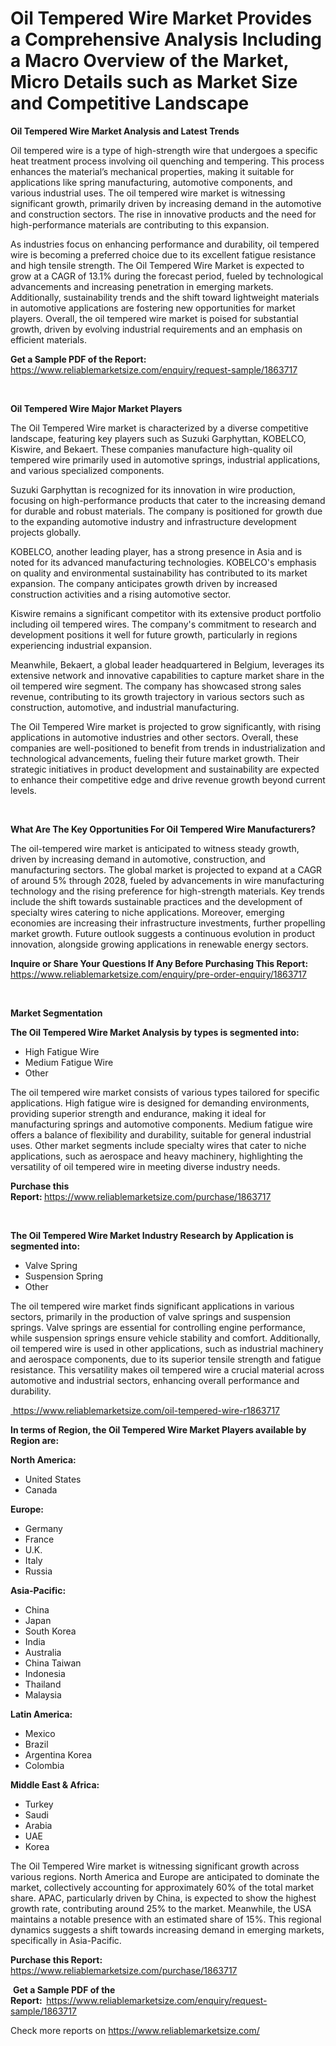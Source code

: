 <p><h1>Oil Tempered Wire Market Provides a Comprehensive Analysis Including a Macro Overview of the Market, Micro Details such as Market Size and Competitive Landscape</h1></p><p><strong>Oil Tempered Wire Market Analysis and Latest Trends</strong></p>
<p><p>Oil tempered wire is a type of high-strength wire that undergoes a specific heat treatment process involving oil quenching and tempering. This process enhances the material’s mechanical properties, making it suitable for applications like spring manufacturing, automotive components, and various industrial uses. The oil tempered wire market is witnessing significant growth, primarily driven by increasing demand in the automotive and construction sectors. The rise in innovative products and the need for high-performance materials are contributing to this expansion.</p><p>As industries focus on enhancing performance and durability, oil tempered wire is becoming a preferred choice due to its excellent fatigue resistance and high tensile strength. The Oil Tempered Wire Market is expected to grow at a CAGR of 13.1% during the forecast period, fueled by technological advancements and increasing penetration in emerging markets. Additionally, sustainability trends and the shift toward lightweight materials in automotive applications are fostering new opportunities for market players. Overall, the oil tempered wire market is poised for substantial growth, driven by evolving industrial requirements and an emphasis on efficient materials.</p></p>
<p><strong>Get a Sample PDF of the Report:&nbsp;</strong> <a href="https://www.reliablemarketsize.com/enquiry/request-sample/1863717?utm_campaign=3120&utm_medium=2&utm_source=Github&utm_content=ia&utm_term=01042025&utm_id=oil-tempered-wire">https://www.reliablemarketsize.com/enquiry/request-sample/1863717</a></p>
<p>&nbsp;</p>
<p><strong>Oil Tempered Wire Major Market Players</strong></p>
<p><p>The Oil Tempered Wire market is characterized by a diverse competitive landscape, featuring key players such as Suzuki Garphyttan, KOBELCO, Kiswire, and Bekaert. These companies manufacture high-quality oil tempered wire primarily used in automotive springs, industrial applications, and various specialized components.</p><p>Suzuki Garphyttan is recognized for its innovation in wire production, focusing on high-performance products that cater to the increasing demand for durable and robust materials. The company is positioned for growth due to the expanding automotive industry and infrastructure development projects globally.</p><p>KOBELCO, another leading player, has a strong presence in Asia and is noted for its advanced manufacturing technologies. KOBELCO's emphasis on quality and environmental sustainability has contributed to its market expansion. The company anticipates growth driven by increased construction activities and a rising automotive sector.</p><p>Kiswire remains a significant competitor with its extensive product portfolio including oil tempered wires. The company's commitment to research and development positions it well for future growth, particularly in regions experiencing industrial expansion.</p><p>Meanwhile, Bekaert, a global leader headquartered in Belgium, leverages its extensive network and innovative capabilities to capture market share in the oil tempered wire segment. The company has showcased strong sales revenue, contributing to its growth trajectory in various sectors such as construction, automotive, and industrial manufacturing.</p><p>The Oil Tempered Wire market is projected to grow significantly, with rising applications in automotive industries and other sectors. Overall, these companies are well-positioned to benefit from trends in industrialization and technological advancements, fueling their future market growth. Their strategic initiatives in product development and sustainability are expected to enhance their competitive edge and drive revenue growth beyond current levels.</p></p>
<p>&nbsp;</p>
<p><strong>What Are The Key Opportunities For Oil Tempered Wire Manufacturers?</strong></p>
<p><p>The oil-tempered wire market is anticipated to witness steady growth, driven by increasing demand in automotive, construction, and manufacturing sectors. The global market is projected to expand at a CAGR of around 5% through 2028, fueled by advancements in wire manufacturing technology and the rising preference for high-strength materials. Key trends include the shift towards sustainable practices and the development of specialty wires catering to niche applications. Moreover, emerging economies are increasing their infrastructure investments, further propelling market growth. Future outlook suggests a continuous evolution in product innovation, alongside growing applications in renewable energy sectors.</p></p>
<p><strong>Inquire or Share Your Questions If Any Before Purchasing This Report:</strong> <a href="https://www.reliablemarketsize.com/enquiry/pre-order-enquiry/1863717?utm_campaign=3120&utm_medium=2&utm_source=Github&utm_content=ia&utm_term=01042025&utm_id=oil-tempered-wire">https://www.reliablemarketsize.com/enquiry/pre-order-enquiry/1863717</a></p>
<p>&nbsp;</p>
<p><strong>Market Segmentation</strong></p>
<p><strong>The Oil Tempered Wire Market Analysis by types is segmented into:</strong></p>
<p><ul><li>High Fatigue Wire</li><li>Medium Fatigue Wire</li><li>Other</li></ul></p>
<p><p>The oil tempered wire market consists of various types tailored for specific applications. High fatigue wire is designed for demanding environments, providing superior strength and endurance, making it ideal for manufacturing springs and automotive components. Medium fatigue wire offers a balance of flexibility and durability, suitable for general industrial uses. Other market segments include specialty wires that cater to niche applications, such as aerospace and heavy machinery, highlighting the versatility of oil tempered wire in meeting diverse industry needs.</p></p>
<p><strong>Purchase this Report:&nbsp;</strong><a href="https://www.reliablemarketsize.com/purchase/1863717?utm_campaign=3120&utm_medium=2&utm_source=Github&utm_content=ia&utm_term=01042025&utm_id=oil-tempered-wire">https://www.reliablemarketsize.com/purchase/1863717</a></p>
<p>&nbsp;</p>
<p><strong>The Oil Tempered Wire Market Industry Research by Application is segmented into:</strong></p>
<p><ul><li>Valve Spring</li><li>Suspension Spring</li><li>Other</li></ul></p>
<p><p>The oil tempered wire market finds significant applications in various sectors, primarily in the production of valve springs and suspension springs. Valve springs are essential for controlling engine performance, while suspension springs ensure vehicle stability and comfort. Additionally, oil tempered wire is used in other applications, such as industrial machinery and aerospace components, due to its superior tensile strength and fatigue resistance. This versatility makes oil tempered wire a crucial material across automotive and industrial sectors, enhancing overall performance and durability.</p></p>
<p><a href="https://www.reliablemarketsize.com/oil-tempered-wire-r1863717?utm_campaign=3120&utm_medium=2&utm_source=Github&utm_content=ia&utm_term=01042025&utm_id=oil-tempered-wire">&nbsp;https://www.reliablemarketsize.com/oil-tempered-wire-r1863717</a></p>
<p><strong>In terms of Region, the Oil Tempered Wire Market Players available by Region are:</strong></p>
<p>
    <p> <strong> North America: </strong>
        <ul>
            <li>United States</li>
            <li>Canada</li>
        </ul>
        </p> 
    <p> <strong> Europe: </strong>
        <ul>
            <li>Germany</li>
            <li>France</li>
            <li>U.K.</li>
            <li>Italy</li>
            <li>Russia</li>
        </ul>
        </p> 
    <p> <strong> Asia-Pacific: </strong>
        <ul>
            <li>China</li>
            <li>Japan</li>
            <li>South Korea</li>
            <li>India</li>
            <li>Australia</li>
            <li>China Taiwan</li>
            <li>Indonesia</li>
            <li>Thailand</li>
            <li>Malaysia</li>
        </ul>
        </p> 
    <p> <strong> Latin America: </strong>
        <ul>
            <li>Mexico</li>
            <li>Brazil</li>
            <li>Argentina Korea</li>
            <li>Colombia</li>
        </ul>
        </p> 
    <p> <strong> Middle East & Africa: </strong>
        <ul>
            <li>Turkey</li>
            <li>Saudi</li>
            <li>Arabia</li>
            <li>UAE</li>
            <li>Korea</li>
        </ul>
    </p>
    </p>
<p><p>The Oil Tempered Wire market is witnessing significant growth across various regions. North America and Europe are anticipated to dominate the market, collectively accounting for approximately 60% of the total market share. APAC, particularly driven by China, is expected to show the highest growth rate, contributing around 25% to the market. Meanwhile, the USA maintains a notable presence with an estimated share of 15%. This regional dynamics suggests a shift towards increasing demand in emerging markets, specifically in Asia-Pacific.</p></p>
<p><strong>Purchase this Report: </strong><a href="https://www.reliablemarketsize.com/purchase/1863717?utm_campaign=3120&utm_medium=2&utm_source=Github&utm_content=ia&utm_term=01042025&utm_id=oil-tempered-wire">https://www.reliablemarketsize.com/purchase/1863717</a></p>
<p>&nbsp;<strong>Get a Sample PDF of the Report:&nbsp;&nbsp;</strong><a href="https://www.reliablemarketsize.com/enquiry/request-sample/1863717?utm_campaign=3120&utm_medium=2&utm_source=Github&utm_content=ia&utm_term=01042025&utm_id=oil-tempered-wire">https://www.reliablemarketsize.com/enquiry/request-sample/1863717</a></p>
<p><strong></strong></p>
<p>Check more reports on <a href="https://www.reliablemarketsize.com/?utm_campaign=3120&utm_medium=2&utm_source=Github&utm_content=ia&utm_term=01042025&utm_id=oil-tempered-wire">https://www.reliablemarketsize.com/</a></p>